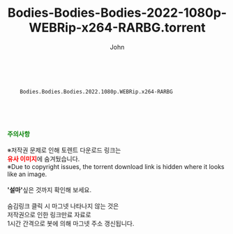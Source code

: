﻿---
layout: post
title:  "    Bodies-Bodies-Bodies-2022-1080p-WEBRip-x264-RARBG.torrent"
author: John
categories: [ 영화 ]
tags: [  ]
image:  
description: "    Bodies-Bodies-Bodies-2022-1080p-WEBRip-x264-RARBG torrent 정보 공유"
toc: true
toc_sticky: true
---

<br>

        Bodies.Bodies.Bodies.2022.1080p.WEBRip.x264-RARBG  
    
<br><br><br>
<p data-ke-size="size16"><b><span style="color: green;">주의사항</span></b><br /><br />※저작권 문제로 인해 토렌트 다운로드 링크는<br /><b><span style="color: red;">유사 이미지</span></b>에 숨겨뒀습니다.<br />※Due to copyright issues, the torrent download link is hidden where it looks like an image.<br /><br /><b>'설마'</b>싶은 것까지 확인해 보세요.<br /><br />숨김링크 클릭 시 마그넷 나타나지 않는 것은<br />저작권으로 인한 링크만료 자료로<br />1시간 간격으로 봇에 의해 마그넷 주소 갱신됩니다.</p>
